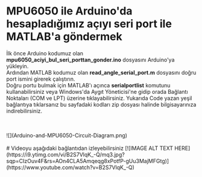 # MPU6050 ile Arduino'da hesapladığımız açıyı seri port ile MATLAB'a göndermek
<p> İlk önce Arduino kodumuz olan <b>mpu6050_aciyi_bul_seri_porttan_gonder.ino</b> dosyasını Arduino'ya yükleyin.<br> 
Ardından MATLAB kodumuz olan <b>read_angle_serial_port.m</b> dosyasını doğru port ismini girerek çalıştırın.<br> 
Doğru portu bulmak için MATLAB'ı açınca <b>serialportlist</b> komutunu kullanabilirsiniz veya Windows'da Aygıt Yöneticisi'ne gidip orada Bağlantı Noktaları (COM ve LPT) üzerine tıklayabilirsiniz. 
Yukarıda Code yazan yeşil bağlantıya tıklarsanız bu sayfadaki kodları zip dosyası halinde bilgisayarınıza indirebilirsiniz. </p> </br></br>
![](Arduino-and-MPU6050-Circuit-Diagram.png) </br></br>
# Videoyu aşağıdaki bağlantıdan izleyebilirsiniz 
[![IMAGE ALT TEXT HERE](https://i9.ytimg.com/vi/B2S7VlqK_-Q/mq3.jpg?sqp=CIzOuv4F&rs=AOn4CLA5Amqeqg8xPotfP-gUu3MajMFGtg)](https://www.youtube.com/watch?v=B2S7VlqK_-Q)</br></br>

